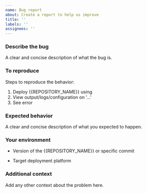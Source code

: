 ```yaml
---
name: Bug report
about: Create a report to help us improve
title: ''
labels: ''
assignees: ''
---
```

### Describe the bug

A clear and concise description of what the bug is.

### To reproduce

Steps to reproduce the behavior:

1. Deploy {{REPOSITORY_NAME}} using
2. View output/logs/configuration on '...'
3. See error

### Expected behavior

A clear and concise description of what you expected to happen.

### Your environment

- Version of the {{REPOSITORY_NAME}} or specific commit
<!-- - Version of project language -->
- Target deployment platform

### Additional context

Add any other context about the problem here.
